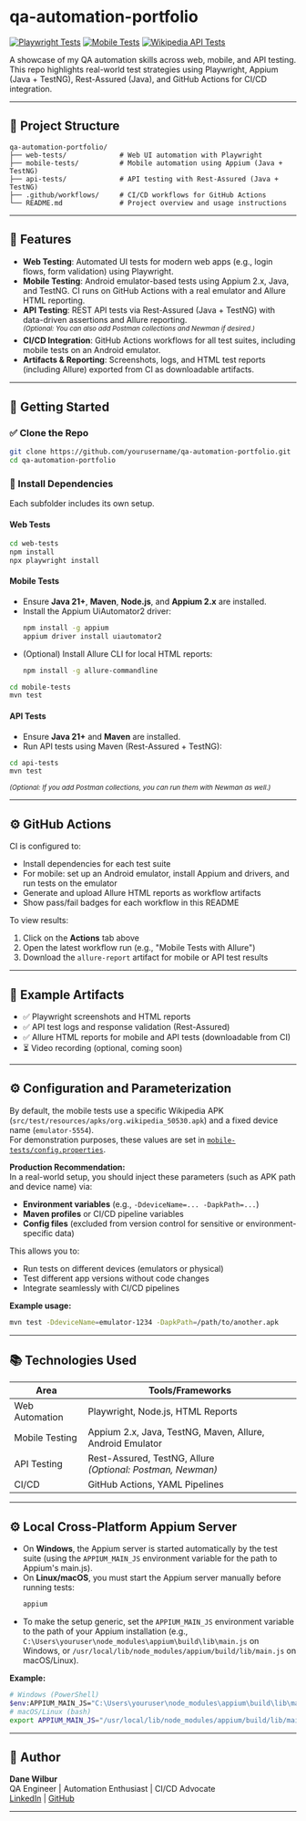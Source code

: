 # qa-automation-portfolio

[![Playwright Tests](https://github.com/script-hermit/qa-automation-portfolio/actions/workflows/playwright.yml/badge.svg)](https://github.com/script-hermit/qa-automation-portfolio/actions/workflows/playwright.yml)
[![Mobile Tests](https://github.com/script-hermit/qa-automation-portfolio/actions/workflows/mobile-test.yml/badge.svg)](https://github.com/script-hermit/qa-automation-portfolio/actions/workflows/mobile-test.yml)
[![Wikipedia API Tests](https://github.com/script-hermit/qa-automation-portfolio/actions/workflows/api-tests.yml/badge.svg?branch=main)](https://github.com/script-hermit/qa-automation-portfolio/actions/workflows/api-tests.yml)

A showcase of my QA automation skills across web, mobile, and API testing. This repo highlights real-world test strategies using Playwright, Appium (Java + TestNG), Rest-Assured (Java), and GitHub Actions for CI/CD integration.

---

## 📁 Project Structure

```
qa-automation-portfolio/
├── web-tests/             # Web UI automation with Playwright
├── mobile-tests/          # Mobile automation using Appium (Java + TestNG)
├── api-tests/             # API testing with Rest-Assured (Java + TestNG)
├── .github/workflows/     # CI/CD workflows for GitHub Actions
└── README.md              # Project overview and usage instructions
```

---

## 🧪 Features

- **Web Testing**: Automated UI tests for modern web apps (e.g., login flows, form validation) using Playwright.
- **Mobile Testing**: Android emulator-based tests using Appium 2.x, Java, and TestNG. CI runs on GitHub Actions with a real emulator and Allure HTML reporting.
- **API Testing**: REST API tests via Rest-Assured (Java + TestNG) with data-driven assertions and Allure reporting.  
  <sup>_(Optional: You can also add Postman collections and Newman if desired.)_</sup>
- **CI/CD Integration**: GitHub Actions workflows for all test suites, including mobile tests on an Android emulator.
- **Artifacts & Reporting**: Screenshots, logs, and HTML test reports (including Allure) exported from CI as downloadable artifacts.

---

## 🚀 Getting Started

### ✅ Clone the Repo

```bash
git clone https://github.com/yourusername/qa-automation-portfolio.git
cd qa-automation-portfolio
```

### 🔧 Install Dependencies

Each subfolder includes its own setup.

#### Web Tests

```bash
cd web-tests
npm install
npx playwright install
```

#### Mobile Tests

- Ensure **Java 21+**, **Maven**, **Node.js**, and **Appium 2.x** are installed.
- Install the Appium UiAutomator2 driver:
  ```bash
  npm install -g appium
  appium driver install uiautomator2
  ```
- (Optional) Install Allure CLI for local HTML reports:
  ```bash
  npm install -g allure-commandline
  ```

```bash
cd mobile-tests
mvn test
```

#### API Tests

- Ensure **Java 21+** and **Maven** are installed.
- Run API tests using Maven (Rest-Assured + TestNG):

```bash
cd api-tests
mvn test
```

<sup>_(Optional: If you add Postman collections, you can run them with Newman as well.)_</sup>

---

## ⚙️ GitHub Actions

CI is configured to:
- Install dependencies for each test suite
- For mobile: set up an Android emulator, install Appium and drivers, and run tests on the emulator
- Generate and upload Allure HTML reports as workflow artifacts
- Show pass/fail badges for each workflow in this README

To view results:
1. Click on the **Actions** tab above
2. Open the latest workflow run (e.g., "Mobile Tests with Allure")
3. Download the `allure-report` artifact for mobile or API test results

---

## 📸 Example Artifacts

- ✅ Playwright screenshots and HTML reports
- ✅ API test logs and response validation (Rest-Assured)
- ✅ Allure HTML reports for mobile and API tests (downloadable from CI)
- ⏳ Video recording (optional, coming soon)

---

## ⚙️ Configuration and Parameterization

By default, the mobile tests use a specific Wikipedia APK (`src/test/resources/apks/org.wikipedia_50530.apk`) and a fixed device name (`emulator-5554`).  
For demonstration purposes, these values are set in [`mobile-tests/config.properties`](mobile-tests/config.properties).

**Production Recommendation:**  
In a real-world setup, you should inject these parameters (such as APK path and device name) via:
- **Environment variables** (e.g., `-DdeviceName=... -DapkPath=...`)
- **Maven profiles** or CI/CD pipeline variables
- **Config files** (excluded from version control for sensitive or environment-specific data)

This allows you to:
- Run tests on different devices (emulators or physical)
- Test different app versions without code changes
- Integrate seamlessly with CI/CD pipelines

**Example usage:**
```sh
mvn test -DdeviceName=emulator-1234 -DapkPath=/path/to/another.apk
```

---

## 📚 Technologies Used

| Area           | Tools/Frameworks                     |
|----------------|--------------------------------------|
| Web Automation | Playwright, Node.js, HTML Reports    |
| Mobile Testing | Appium 2.x, Java, TestNG, Maven, Allure, Android Emulator |
| API Testing    | Rest-Assured, TestNG, Allure <br>_(Optional: Postman, Newman)_ |
| CI/CD          | GitHub Actions, YAML Pipelines       |

---

## ⚙️ Local Cross-Platform Appium Server

- On **Windows**, the Appium server is started automatically by the test suite (using the `APPIUM_MAIN_JS` environment variable for the path to Appium's main.js).
- On **Linux/macOS**, you must start the Appium server manually before running tests:
  ```sh
  appium
  ```
- To make the setup generic, set the `APPIUM_MAIN_JS` environment variable to the path of your Appium installation (e.g., `C:\Users\youruser\node_modules\appium\build\lib\main.js` on Windows, or `/usr/local/lib/node_modules/appium/build/lib/main.js` on macOS/Linux).

**Example:**
```sh
# Windows (PowerShell)
$env:APPIUM_MAIN_JS="C:\Users\youruser\node_modules\appium\build\lib\main.js"
# macOS/Linux (bash)
export APPIUM_MAIN_JS="/usr/local/lib/node_modules/appium/build/lib/main.js"
```

---

## 🧠 Author

**Dane Wilbur**  
QA Engineer | Automation Enthusiast | CI/CD Advocate  
[LinkedIn](https://www.linkedin.com/in/danevader) | [GitHub](https://github.com/script-hermit)

---
